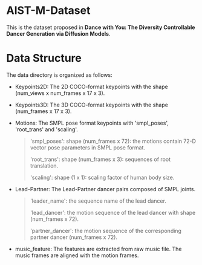 # AIST-M-Dataset

This is the dataset proposed in **Dance with You: The Diversity Controllable Dancer Generation via Diffusion Models**.

# Data Structure
The data directory is organized as follows:
* Keypoints2D: The 2D COCO-format keypoints with the shape (num_views x num_frames x 17 x 3).
* Keypoints3D: The 3D COCO-format keypoints with the shape (num_frames x 17 x 3).
* Motions: The SMPL pose format keypoints with 'smpl_poses', 'root_trans' and 'scaling'. 
  > 'smpl_poses': shape (num_frames x 72): the motions contain 72-D vector pose parameters in SMPL pose format.
  > 
  > 'root_trans': shape (num_frames x 3): sequences of root translation.
  > 
  > 'scaling': shape (1 x 1): scaling factor of human body size.

* Lead-Partner: The Lead-Partner dancer pairs composed of SMPL joints.
  > 'leader_name': the sequence name of the lead dancer.
  > 
  > 'lead_dancer': the motion sequence of the lead dancer with shape (num_frames x 72).
  > 
  > 'partner_dancer': the motion sequence of the corresponding partner dancer (num_frames x 72).
* music_feature: The features are extracted from raw music file. The music frames are aligned with the motion frames.
